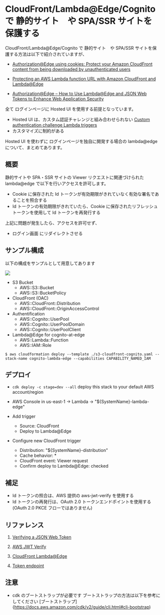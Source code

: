# CloudFront/Lambda@Edge/Cognito で 静的サイト　や SPA/SSR サイトを保護する

CloudFront/Lambda@Edge/Cognito で 静的サイト　や SPA/SSR サイトを保護する方法は以下で紹介されていますが、

- [Authorization@Edge using cookies: Protect your Amazon CloudFront content from being downloaded by unauthenticated users](https://aws.amazon.com/blogs/networking-and-content-delivery/authorizationedge-using-cookies-protect-your-amazon-cloudfront-content-from-being-downloaded-by-unauthenticated-users/)

- [Protecting an AWS Lambda function URL with Amazon CloudFront and Lambda@Edge](https://aws.amazon.com/blogs/compute/protecting-an-aws-lambda-function-url-with-amazon-cloudfront-and-lambdaedge/)

- [Authorization@Edge – How to Use Lambda@Edge and JSON Web Tokens to Enhance Web Application Security](https://aws.amazon.com/blogs/networking-and-content-delivery/authorizationedge-how-to-use-lambdaedge-and-json-web-tokens-to-enhance-web-application-security/)

全て ログインページに Hosted UI を使用する前提となっています。

- Hosted UI は、カスタム認証チャレンジと組み合わせられない
  [Custom authentication challenge Lambda triggers](https://docs.aws.amazon.com/cognito/latest/developerguide/user-pool-lambda-challenge.html)
- カスタマイズに制約がある

Hosted UI を使わずに ログインページを独自に開発する場合の lambda@edge について、まとめてあります。

## 概要

静的サイトや SPA・SSR サイトの Viewer リクエストに関連づけられた lambda@edge で以下を行いアクセスを許可します。

- Cookie に保存された Id トークンが有効期限がきれていなく有効な署名であることを照合する
- Id トークンの有効期限がきれていたら、Cookie に保存されたリフレッシュトークンを使用して Id トークンを再発行する

上記に問題が発生したら、アクセスを許可せず、

- ログイン画面 にリダイレクトさせる

## サンプル構成

以下の構成をサンプルとして用意してあります

![](./s3-cloudfront-cognito.drawio.png)

- S3 Bucket
  - AWS::S3::Bucket
  - AWS::S3::BucketPolicy
- CloudFront (OAC)
  - AWS::CloudFront::Distribution
  - AWS::CloudFront::OriginAccessControl
- Authentification
  - AWS::Cognito::UserPool
  - AWS::Cognito::UserPoolDomain
  - AWS::Cognito::UserPoolClient
- Lambda@Edge for cognito-at-edge
  - AWS::Lambda::Function
  - AWS::IAM::Role

```
$ aws cloudformation deploy --template ./s3-cloudfront-cognito.yaml --stack-name cognito-lambda-edge --capabilities CAPABILITY_NAMED_IAM
```

## デプロイ

- `cdk deploy -c stage=dev --all` deploy this stack to your default AWS account/region

- AWS Console in us-east-1 -> Lambda -> "${SystemName}-lambda-edge"
- Add trigger
  - Source: CloudFront
  - Deploy to Lambda@Edge
- Configure new CloudFront trigger
  - Distribution: "${SystemName}-distribution"
  - Cache behavior: \*
  - CloudFront event: Viewer request
  - Confirm deploy to Lambda@Edge: checked

## 補足

- Id トークンの照合は、AWS 提供の aws-jwt-verify を使用する
- Id トークンの再発行は、OAuth 2.0 トークンエンドポイントを使用する (OAuth 2.0 PKCE フローではありません)

## リファレンス

1. [Verifying a JSON Web Token](https://docs.aws.amazon.com/cognito/latest/developerguide/amazon-cognito-user-pools-using-tokens-verifying-a-jwt.html)

1. [AWS JWT Verify](https://github.com/awslabs/aws-jwt-verify/blob/main/README.md)

1. [CloudFront Lambda@Edge](https://docs.aws.amazon.com/lambda/latest/dg/lambda-edge.html)

1. [Token endpoint](https://docs.aws.amazon.com/cognito/latest/developerguide/token-endpoint.html)

## 注意

- cdk のブートストラップが必要です
  ブートストラップの方法は以下を参考にしてください
  [ブートストラップ]{https://docs.aws.amazon.com/cdk/v2/guide/cli.html#cli-bootstrap)
